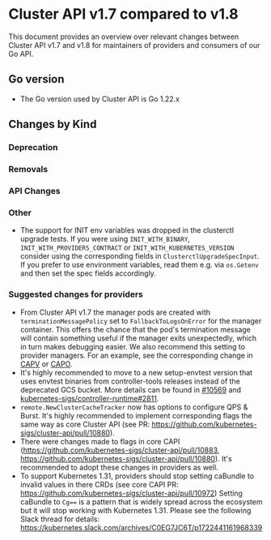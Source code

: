 # Cluster API v1.7 compared to v1.8

This document provides an overview over relevant changes between Cluster API v1.7 and v1.8 for
maintainers of providers and consumers of our Go API.

## Go version

- The Go version used by Cluster API is Go 1.22.x

## Changes by Kind

### Deprecation

### Removals

### API Changes

### Other

- The support for INIT env variables was dropped in the clusterctl upgrade tests. If you were using `INIT_WITH_BINARY`,
  `INIT_WITH_PROVIDERS_CONTRACT` or `INIT_WITH_KUBERNETES_VERSION` consider using the corresponding fields in `ClusterctlUpgradeSpecInput`.
  If you prefer to use environment variables, read them e.g. via `os.Getenv` and then set the spec fields accordingly.

### Suggested changes for providers

- From Cluster API v1.7 the manager pods are created with `terminationMessagePolicy` set to `FallbackToLogsOnError` for the manager container. This offers the chance that the pod's termination message will contain something useful if the manager exits unexpectedly, which in turn makes debugging easier. We also recommend this setting to provider managers. For an example, see the corresponding change in [CAPV](https://github.com/kubernetes-sigs/cluster-api-provider-vsphere/pull/2988) or [CAPO](https://github.com/kubernetes-sigs/cluster-api-provider-openstack/pull/2070).
- It's highly recommended to move to a new setup-envtest version that uses envtest binaries from controller-tools releases
  instead of the deprecated GCS bucket. More details can be found in [#10569](https://github.com/kubernetes-sigs/cluster-api/pull/10569)
  and [kubernetes-sigs/controller-runtime#2811](https://github.com/kubernetes-sigs/controller-runtime/pull/2811).
- `remote.NewClusterCacheTracker` now has options to configure QPS & Burst. It's highly recommended to implement corresponding flags
  the same way as core Cluster API (see PR: https://github.com/kubernetes-sigs/cluster-api/pull/10880).
- There were changes made to flags in core CAPI (https://github.com/kubernetes-sigs/cluster-api/pull/10883, https://github.com/kubernetes-sigs/cluster-api/pull/10880). It's recommended to adopt these changes in providers as well. 
- To support Kubernetes 1.31, providers should stop setting caBundle to invalid values in there CRDs (see core CAPI PR: https://github.com/kubernetes-sigs/cluster-api/pull/10972)
  Setting caBundle to `Cg==` is a pattern that is widely spread across the ecosystem but it will stop working with Kubernetes 1.31.
  Please see the following Slack thread for details: https://kubernetes.slack.com/archives/C0EG7JC6T/p1722441161968339
